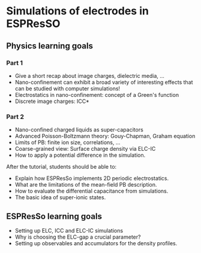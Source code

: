 # Simulations of electrodes in ESPResSO

## Physics learning goals

### Part 1

* Give a short recap about image charges, dielectric media, ...
* Nano-confinement can exhibit a broad variety of interesting effects that can
  be studied with computer simulations!
* Electrostatics in nano-confinement: concept of a Green's function
* Discrete image charges: ICC\*

### Part 2

* Nano-confined charged liquids as super-capacitors
* Advanced Poisson-Boltzmann theory: Gouy-Chapman, Graham equation
* Limits of PB: finite ion size, correlations, ...
* Coarse-grained view: Surface charge density via ELC-IC
* How to apply a potential difference in the simulation.

After the tutorial, students should be able to:

* Explain how ESPResSo implements 2D periodic electrostatics.
* What are the limitations of the mean-field PB description.
* How to evaluate the differential capacitance from simulations.
* The basic idea of super-ionic states.

## ESPResSo learning goals

* Setting up ELC, ICC and ELC-IC simulations
* Why is choosing the ELC-gap a crucial parameter?
* Setting up observables and accumulators for the density profiles.
